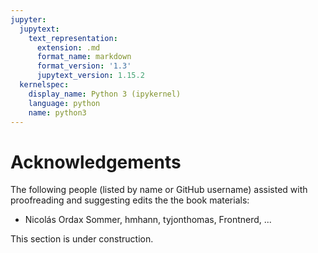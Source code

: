 ```yaml
---
jupyter:
  jupytext:
    text_representation:
      extension: .md
      format_name: markdown
      format_version: '1.3'
      jupytext_version: 1.15.2
  kernelspec:
    display_name: Python 3 (ipykernel)
    language: python
    name: python3
---
```


# Acknowledgements

The following people (listed by name or GitHub username) assisted with proofreading and suggesting edits the the book materials:

- Nicolás Ordax Sommer, hmhann, tyjonthomas, Frontnerd, ...

This section is under construction.

